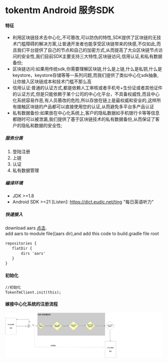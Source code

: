 # tokentm Android 服务SDK
#### 特征
  * 利用区块链技术去中心化,不可篡改,可以防伪的特性,SDK提供了区块链的无技术门槛障碍的解决方案,让普通开发者也能享受区块链带来的快感,不仅如此,而且我们平台提供了自己的节点和自己的加密方式,从而提高了大众区块链节点访问的安全性,我们目前SDK主要支持三大特性,区块链访问,信用认证,和私有数据备份;  
  * 区块链访问:如果用传统sdk,你需要理解区块链,什么是上链,什么是私钥,什么是keystore，keystore存储等等一系列问题,而我们提供了类似中心化sdk抽象,让你接入区块链成本和技术门槛不那么高  
  * 信用认证:普通的认证方式,都是依赖人工审核或者手机号+生份证或者其他证件的认证方式,但是只能依赖于某个公司的中心化平台，不具备权威性,而且中心化系统容易作恶,有人员篡改的危险,所以存放在链上是最权威和安全的,这样所有接触区块链的产品都可以直接使用您的认证,从而避免多平台多产品认证  
  * 私有数据备份:如果放在中心化系统上,客户的隐私数据如手机银行卡等等信息都随时可以被泄漏,我们提供了基于区块链技术的私有数据备份,从而保证了客户的隐私和数据的安全性;
  
##### 服务分类
1.  登陆注册
2.  上链
3.  认证
4.  私有数据管理

##### 编译环境
*  JDK  >=1.8
*  Android SDK  >=21
[Listen]: https://dict.eudic.net/ting "每日英语听力"

##### 快速接入
download aars [点击](http://39.106.153.82/app/tokentm_sdk_android ).   
add aars to module file((aars dir),and add this code to build.gradle file root

 ```
 repositories {
    flatDir {
        dirs 'aars'
    }
}    
   ```
#### 初始化
  ```
//初始化
 TokenTmClient.init(this);
  ```
#### 嫁接中心化系统的注册流程
![avatar](images/SDK注册登陆流程.png)  
